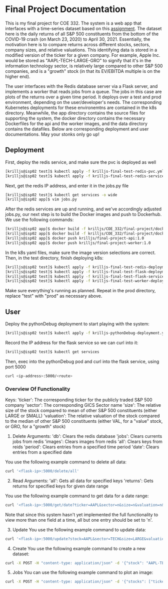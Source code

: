 # Final Project Documentation

This is my final project for COE 332. The system is a web app that interfaces with a time-series dataset based on this [assignment](https://coe-332-sp21.readthedocs.io/en/main/homework/final_project.html). The dataset here is the daily returns of all S&P 500 constituents from the bottom of the COVID-19 crash (on March 23, 2020) to April 30, 2021. Essentially, the motivation here is to compare returns across different stocks, sectors, company sizes, and relative valuations. This identifying data is stored in a modified version of the ticker for a given company. For example, Apple Inc. would be stored as "AAPL-TECH-LARGE-GRO" to signify that it's in the information technology sector, is relatively large compared to other S&P 500 companies, and is a "growth" stock (in that its EV/EBITDA multiple is on the higher end). 

The user interfaces with the Redis database server via a Flask server, and implements a worker that reads jobs from a queue. The jobs in this case are plots of the returns over a given time period. It deploys over a test and prod environment, depending on the user/developer's needs. The corresponding Kubernetes deployments for these environemtns are contained in the k8s directory. Meanwhile, the app directory contains the source files for supporting the system, the docker directory contains the necessary Dockerfiles for the api and the worker images, and the data directory contains the datafiles. Below are corresponding deployment and user documentations. May your stonks only go up!

## Deployment ##

First, deploy the redis service, and make sure the pvc is deployed as well
```bash
[krilljs@isp02 test]$ kubectl apply -f krilljs-final-test-redis-pvc.yml
[krilljs@isp02 test]$ kubectl apply -f krilljs-final-test-redis-service.yml
```

Next, get the redis IP address, and enter it in the jobs.py file
```bash
[krilljs@isp02 test]$ kubectl get services -o wide
[krilljs@isp02 app]$ vim jobs.py
```

After the redis services are up and running, and we've accordingly adjusted jobs.py, our next step is to build the Docker images and push to Dockerhub. We use the following commands:
```bash
[krilljs@isp02 app]$ docker build -f krilljs/COE_332/final-project/docker/Dockerfile.api krilljs/final-project-api:1.0 .
[krilljs@isp02 app]$ docker build -f krilljs/COE_332/final-project/docker/Dockerfile.worker krilljs/final-project-worker:1.0 .
[krilljs@isp02 app]$ docker push krilljs/final-project-api:1.0
[krilljs@isp02 app]$ docker push krilljs/final-project-worker:1.0
```

In the k8s yaml files, make sure the image version selections are correct. Then, in the test directory, finish deploying k8s:
```bash
[krilljs@isp02 test]$ kubectl apply -f krilljs-final-test-redis-deployment.yml
[krilljs@isp02 test]$ kubectl apply -f krilljs-final-test-flask-deployment.yml
[krilljs@isp02 test]$ kubectl apply -f krilljs-final-test-flask-service.yml
[krilljs@isp02 test]$ kubectl apply -f krilljs-final-test-worker-deployment.yml
```

Make sure everything's running as planned. Repeat in the prod directory, replace "test" with "prod" as necessary above.

## User ##
Deploy the pythonDebug deployment to start playing with the system:
```bash
[krilljs@isp02 test]$ kubectl apply -f krilljs-pythonDebug-deployment.yml
```

Record the IP address for the flask service so we can curl into it:
```bash
[krilljs@isp02 test]$ kubectl get services
```

Then, exec into the pythonDebug pod and curl into the flask service, using port 5000
```bash
curl <ip-address>:5000/<route>
```

### Overview Of Functionality ###
Keys:
'ticker': The corresponding ticker for the publicly traded S&P 500 company
'sector': The corresponding GICS Sector name
'size': The relative size of the stock compared to mean of other S&P 500 constituents (either LARGE or SMALL)
'valuation': The relative valuation of the stock compared to the median of other S&P 500 constituents (either VAL, for a "value" stock, or GRO, for a "growth" stock)

1) Delete 
Arguments:
'db': Clears the redis database
'jobs': Clears currents jobs from redis
'images': Clears images from redis
'all': Clears keys from reids
'period': Clears entries from a specified time period
'date': Clears entries from a specified date

You use the following example command to delete all data:
```bash
curl '<flask-ip>:5000/delete/all'
```

2) Read
Arguments:
'all': Gets all data for specified keys
'returns': Gets returns for specified keys for given date range


You use the following example command to get data for a date range:
```bash
curl '<flask-ip>:5000/get/date?ticker=AAPL&sector=n&size=n&valuation=n&d1='3/27/2020'&d2='5/10/2020'
```
Note that since this system hasn't yet implemented the full functionality to view more than one field at a time, all but one entry should be set to 'n'.

3) Update
You use the following example command to update data:
```bash
curl '<flask-ip>:5000/update?stock=AAPL&sector=TECH&size=LARGE&valuation=GRO&date='3/27/2020'&price=61.35'
```

4) Create
You use the following example command to create a new dataset:
```bash
curl -X POST -H "content-type: application/json" -d '{"stock": "AAPL-TECH-LARGE-GRO", "price": {"4/09/2020": 66.37, "2/26/21": "121.05"}}' <flask-ip>:5000/create
```

5) Jobs
You can use the following example command to plot an image:
```bash
curl -X POST -H "content-type: application/json" -d '{"stocks": ["ticker": "TICKER", "sector": "SECTOR", "size": "SIZE", "valuation": "VALUATION"}, {<another stock>}], "date_range": [date1, date2]}' <flask-ip>:<flask-port>/graph
```


